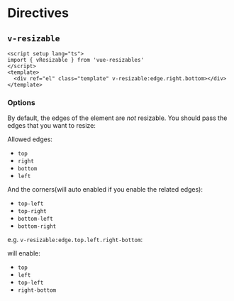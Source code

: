 <script setup>
import Resizable from '../components/directives/Resizable.vue'
</script>

# Directives

## `v-resizable`

<Resizable />

```vue
<script setup lang="ts">
import { vResizable } from 'vue-resizables'
</script>
<template>
  <div ref="el" class="template" v-resizable:edge.right.bottom></div>
</template>
```

### Options

By default, the edges of the element are _not_ resizable. You should pass the edges that you want to resize:

Allowed edges:

- `top`
- `right`
- `bottom`
- `left`

And the corners(will auto enabled if you enable the related edges):

- `top-left`
- `top-right`
- `bottom-left`
- `bottom-right`

e.g. `v-resizable:edge.top.left.right-bottom`:

will enable:

- `top`
- `left`
- `top-left`
- `right-bottom`